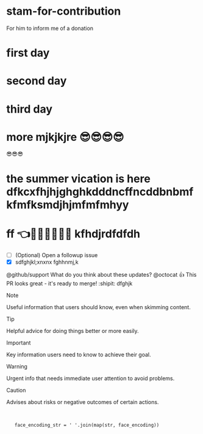 # stam-for-contribution
For him to inform me of a donation

# first day
# second day
# third day
# more mjkjkjre 😎😎😎😎
😎😎😎
# the summer vication is here dfkcxfhjhjghghkdddncffncddbnbmfkfmfksmdjhjmfmfmhyy
# ff 👈💪💪🎤😊😵🤪 kfhdjrdfdfdh
- [ ] \(Optional) Open a followup issue
- [X] sdfghjkl;xnxnx
fghhnmj,k

@github/support What do you think about these updates?
@octocat :+1: This PR looks great - it's ready to merge! :shipit:
dfghjk


[^1]: My reference.
[^2]: To add line breaks within a footnote, prefix new lines with 2 spaces.
  This is a second line



> [!NOTE]
> Useful information that users should know, even when skimming content.

> [!TIP]
> Helpful advice for doing things better or more easily.

> [!IMPORTANT]
> Key information users need to know to achieve their goal.

> [!WARNING]
> Urgent info that needs immediate user attention to avoid problems.

> [!CAUTION]
> Advises about risks or negative outcomes of certain actions.



 <br/>

       face_encoding_str = ' '.join(map(str, face_encoding))



